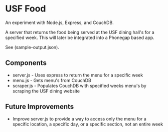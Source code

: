 USF Food
==

An experiment with Node.js, Express, and CouchDB.

A server that returns the food being served at the USF dining hall's for a specified week. This will later be integrated into a Phonegap based app.

See (sample-output.json).

Components
--

- server.js - Uses express to return the menu for a specific week
- menu.js - Gets menu's from CouchDB
- scraper.js - Populates CouchDB with specified weeks menu's by scraping the USF dining website

Future Improvements
--
- Improve server.js to provide a way to access only the menu for a specific location, a specific day, or a specific section, not an entire week
